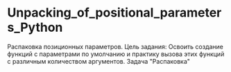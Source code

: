 # Unpacking_of_positional_parameters_Python
Распаковка позиционных параметров. Цель задания: Освоить создание функций с параметрами по умолчанию и практику вызова этих функций с различным количеством аргументов.  Задача "Распаковка"
